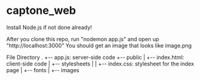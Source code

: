 # captone_web

Install Node.js if not done already!

After you clone this repo, run "nodemon app.js" and open up "http://localhost:3000"
You should get an image that looks like image.png


File Directory
.
+-- app.js: server-side code
+-- public
|   +-- index.html: client-side code
|   +-- stylesheets
|   |   +-- index.css: stylesheet for the index page
|   +-- fonts
|   +-- images

